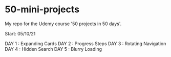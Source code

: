# 50-mini-projects

My repo for the Udemy course '50 projects in 50 days'.

Start: 05/10/21

DAY 1 : Expanding Cards
DAY 2 : Progress Steps
DAY 3 : Rotating Navigation
DAY 4 : Hidden Search
DAY 5 : Blurry Loading


